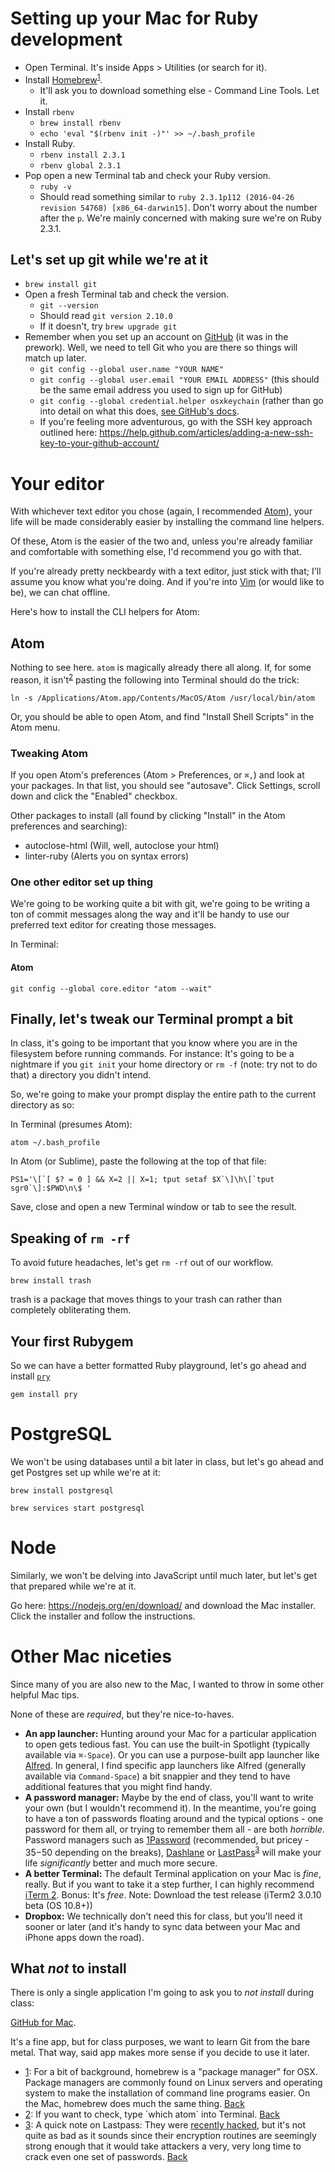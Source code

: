 # Setting up your Mac for Ruby development

* Open Terminal. It's inside Apps > Utilities (or search for it).
* Install [Homebrew](http://brew.sh)<sup><a href="#homebrew" id="homebrew-token">1</a></sup>.
	* It'll ask you to download something else - Command Line Tools. Let it.
* Install `rbenv`
  * `brew install rbenv`
  * `echo 'eval "$(rbenv init -)"' >> ~/.bash_profile`
* Install Ruby.
	* `rbenv install 2.3.1`
  * `rbenv global 2.3.1`
* Pop open a new Terminal tab and check your Ruby version.
	* `ruby -v`
	* Should read something similar to `ruby 2.3.1p112 (2016-04-26 revision 54768) [x86_64-darwin15]`. Don't worry about the number after the `p`. We're mainly concerned with making sure we're on Ruby 2.3.1.

## Let's set up git while we're at it

* `brew install git`
* Open a fresh Terminal tab and check the version.
	* `git --version`
	* Should read `git version 2.10.0`
    * If it doesn't, try `brew upgrade git`
* Remember when you set up an account on [GitHub](https://www.github.com) (it was in the prework). Well, we need to tell Git who you are there so things will match up later.
	* `git config --global user.name "YOUR NAME"`
	* `git config --global user.email "YOUR EMAIL ADDRESS"` (this should be the same email address you used to sign up for GitHub)
	* `git config --global credential.helper osxkeychain` (rather than go into detail on what this does, [see GitHub's docs](https://help.github.com/articles/caching-your-github-password-in-git/).
    * If you're feeling more adventurous, go with the SSH key approach
      outlined here: <https://help.github.com/articles/adding-a-new-ssh-key-to-your-github-account/>


# Your editor

With whichever text editor you chose (again, I recommended [Atom](https://atom.io/)), your life will be made considerably easier by installing the command line helpers.

Of these, Atom is the easier of the two and, unless you're already familiar and comfortable with something else, I'd recommend you go with that.

If you're already pretty neckbeardy with a text editor, just stick with that; I'll assume you know what you're doing. And if you're into [Vim](http://www.vim.org) (or would like to be), we can chat offline.

Here's how to install the CLI helpers for Atom:

## Atom

Nothing to see here. `atom` is magically already there all along. If, for some reason, it isn't<sup><a href="#atom-check" id="atom-check-token">2</a></sup> pasting the following into Terminal should do the trick:

`ln -s /Applications/Atom.app/Contents/MacOS/Atom /usr/local/bin/atom`

Or, you should be able to open Atom, and find "Install Shell Scripts" in the Atom menu.

### Tweaking Atom

If you open Atom's preferences (Atom > Preferences, or `⌘,`) and look at your packages. In that list, you should see "autosave". Click Settings, scroll down and click the "Enabled" checkbox.

Other packages to install (all found by clicking "Install" in the Atom preferences and searching):

- autoclose-html (Will, well, autoclose your html)
- linter-ruby (Alerts you on syntax errors)

### One other editor set up thing

We're going to be working quite a bit with git, we're going to be writing a ton of commit messages along the way and it'll be handy to use our preferred text editor for creating those messages.

In Terminal:

#### Atom

`git config --global core.editor "atom --wait"`

## Finally, let's tweak our Terminal prompt a bit

In class, it's going to be important that you know where you are in the filesystem before running commands. For instance: It's going to be a nightmare if you `git init` your home directory or `rm -f` (note: try not to do that) a directory you didn't intend.

So, we're going to make your prompt display the entire path to the current directory as so:

In Terminal (presumes Atom):

`atom ~/.bash_profile`

In Atom (or Sublime), paste the following at the top of that file:

```
PS1='\[`[ $? = 0 ] && X=2 || X=1; tput setaf $X`\]\h\[`tput sgr0`\]:$PWD\n\$ '
```

Save, close and open a new Terminal window or tab to see the result.

## Speaking of `rm -rf`

To avoid future headaches, let's get `rm -rf` out of our workflow.

`brew install trash`

trash is a package that moves things to your trash can rather than completely obliterating them.

## Your first Rubygem

So we can have a better formatted Ruby playground, let's go ahead and install [`pry`](http://pryrepl.org/)

`gem install pry`

# PostgreSQL

We won't be using databases until a bit later in class, but let's go ahead and get Postgres set up while we're at it:

`brew install postgresql`

`brew services start postgresql`

# Node

Similarly, we won't be delving into JavaScript until much later, but let's get that prepared while we're at it.

Go here: <https://nodejs.org/en/download/> and download the Mac installer. Click the installer and follow the instructions.


# Other Mac niceties

Since many of you are also new to the Mac, I wanted to throw in some other helpful Mac tips.

None of these are _required_, but they're nice-to-haves.

* **An app launcher:** Hunting around your Mac for a particular application to open gets tedious fast. You can use the built-in Spotlight (typically available via `⌘-Space`). Or you can use a purpose-built app launcher like [Alfred](http://www.alfredapp.com). In general, I find specific app launchers like Alfred (generally available via `Command-Space`) a bit snappier and they tend to have additional features that you might find handy.
* **A password manager:** Maybe by the end of class, you'll want to write your own (but I wouldn't recommend it). In the meantime, you're going to have a ton of passwords floating around and the typical options - one password for them all, or trying to remember them all - are both _horrible_. Password managers such as [1Password](https://agilebits.com/onepassword) (recommended, but pricey - $35-$50 depending on the breaks), [Dashlane](http://lp.dashlane.com/cjv2/?utm_source=adwords&utm_campaign=US_Search_Brand_Exact&utm_medium=15594053097&utm_term=dashlane&gclid=CPWqiLWyl8YCFQYuaQodm0MA1g) or [LastPass](https://lastpass.com)<sup><a href="#lastpass" id="lastpass-token">3</a></sup> will make your life _significantly_ better and much more secure.
* **A better Terminal:** The default Terminal application on your Mac is _fine_, really. But if you want to take it a step further, I can highly recommend [iTerm 2](https://www.iterm2.com). Bonus: It's _free_. Note: Download the test release (iTerm2 3.0.10 beta (OS 10.8+))
* **Dropbox:** We technically don't need this for class, but you'll need it sooner or later (and it's handy to sync data between your Mac and iPhone apps down the road).

## What _not_ to install

There is only a single application I'm going to ask you to _not install_ during class:

[GitHub for Mac](https://mac.github.com).

It's a fine app, but for class purposes, we want to learn Git from the bare metal. That way, said app makes more sense if you decide to use it later.


<ul id="footnotes">
	<li><a href="#homebrew-token" id="homebrew">1</a>: For a bit of background, homebrew is a "package manager" for OSX. Package managers are commonly found on Linux servers and operating system to make the installation of command line programs easier. On the Mac, homebrew does much the same thing. <a href="#homebrew-token">Back</a></li>
	<li><a href="#atom-check-token" id="atom-check">2</a>: If you want to check, type `which atom` into Terminal. <a href="#atom-check-token">Back</a></li>
	<li><a href="#lastpass-token" id="lastpass">3</a>: A quick note on Lastpass: They were <a href="https://blog.lastpass.com/2015/06/lastpass-security-notice.html/">recently hacked</a>, but it's not quite as bad as it sounds since their encryption routines are seemingly strong enough that it would take attackers a very, very long time to crack even one set of passwords. <a href="#lastpass-token">Back</a></li>
</ul>
